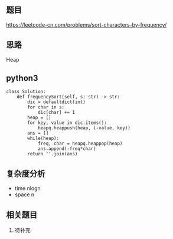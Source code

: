 ## 题目
https://leetcode-cn.com/problems/sort-characters-by-frequency/

## 思路
Heap

## python3
```python3
class Solution:
    def frequencySort(self, s: str) -> str:
        dic = defaultdict(int)
        for char in s:
            dic[char] += 1
        heap = []
        for key, value in dic.items():
            heapq.heappush(heap, (-value, key))
        ans = []
        while(heap):
            freq, char = heapq.heappop(heap)
            ans.append(-freq*char)
        return ''.join(ans)

```

## 复杂度分析
* time nlogn
* space n

## 相关题目
1. 待补充
